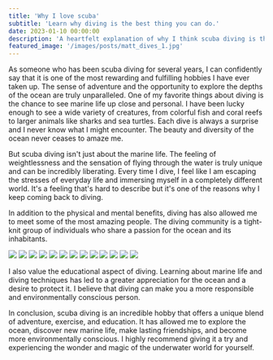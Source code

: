 ```yaml
---
title: 'Why I love scuba'
subtitle: 'Learn why diving is the best thing you can do.'
date: 2023-01-10 00:00:00
description: 'A heartfelt explanation of why I think scuba diving is the best thing ever.'
featured_image: '/images/posts/matt_dives_1.jpg'
---
```


As someone who has been scuba diving for several years, I can confidently say that it is one of the most rewarding and fulfilling hobbies I have ever taken up. The sense of adventure and the opportunity to explore the depths of the ocean are truly unparalleled.
One of my favorite things about diving is the chance to see marine life up close and personal. I have been lucky enough to see a wide variety of creatures, from colorful fish and coral reefs to larger animals like sharks and sea turtles. Each dive is always a surprise and I never know what I might encounter. The beauty and diversity of the ocean never ceases to amaze me.

But scuba diving isn't just about the marine life. The feeling of weightlessness and the sensation of flying through the water is truly unique and can be incredibly liberating. Every time I dive, I feel like I am escaping the stresses of everyday life and immersing myself in a completely different world. It's a feeling that's hard to describe but it's one of the reasons why I keep coming back to diving.

In addition to the physical and mental benefits, diving has also allowed me to meet some of the most amazing people. The diving community is a tight-knit group of individuals who share a passion for the ocean and its inhabitants.

<div class="gallery" data-columns="2">
    <img src="/images/posts/why_scuba/IMG_0232.jpg">
    <img src="/images/posts/why_scuba/IMG_0297.jpg">
    <img src="/images/posts/why_scuba/IMG_0313.jpg">
    <img src="/images/posts/why_scuba/IMG_0420.jpg">
    <img src="/images/posts/why_scuba/IMG_0433.jpg">
    <img src="/images/posts/why_scuba/IMG_0468.jpg">
    <img src="/images/posts/why_scuba/IMG_0499.jpg">
    <img src="/images/posts/why_scuba/IMG_1100.jpg">
    <img src="/images/posts/why_scuba/IMG_1123.jpg">
    <img src="/images/posts/why_scuba/IMG_6697.jpg">
    <img src="/images/posts/why_scuba/IMG_6818.jpg">
    <img src="/images/posts/why_scuba/IMG_6823.jpg">
    <img src="/images/posts/why_scuba/IMG_6841.jpg">
</div>

I also value the educational aspect of diving. Learning about marine life and diving techniques has led to a greater appreciation for the ocean and a desire to protect it. I believe that diving can make you a more responsible and environmentally conscious person.

In conclusion, scuba diving is an incredible hobby that offers a unique blend of adventure, exercise, and education. It has allowed me to explore the ocean, discover new marine life, make lasting friendships, and become more environmentally conscious. I highly recommend giving it a try and experiencing the wonder and magic of the underwater world for yourself.
